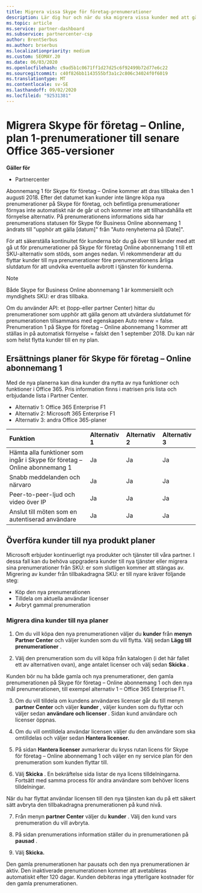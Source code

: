 ```yaml
---
title: Migrera vissa Skype för företag-prenumerationer
description: Lär dig hur och när du ska migrera vissa kunder med att gå ut prenumerationer på Skype för företag Online abonnemang 1 till nya Office 365-versioner.
ms.topic: article
ms.service: partner-dashboard
ms.subservice: partnercenter-csp
author: BrentSerbus
ms.author: brserbus
ms.localizationpriority: medium
ms.custom: SEOMAY.20
ms.date: 06/03/2020
ms.openlocfilehash: c9ad5b1c0671ff1d27d25c6f92499b72d77e6c22
ms.sourcegitcommit: c40f826bb1143555bf3a1c2c806c34024f0f6019
ms.translationtype: MT
ms.contentlocale: sv-SE
ms.lasthandoff: 09/02/2020
ms.locfileid: "92531381"
---
```

# <a name="migrate-skype-for-business-online-plan-1-subscriptions-to-newer-office-365-versions"></a>Migrera Skype för företag – Online, plan 1-prenumerationer till senare Office 365-versioner

**Gäller för**

- Partnercenter

Abonnemang 1 för Skype för företag – Online kommer att dras tillbaka den 1 augusti 2018. Efter det datumet kan kunder inte längre köpa nya prenumerationer på Skype för företag, och befintliga prenumerationer förnyas inte automatiskt när de går ut och kommer inte att tillhandahålla ett förnyelse alternativ. På prenumerationens informations sida har prenumerations statusen för Skype för Business Online abonnemang 1 ändrats till "upphör att gälla [datum]" från "Auto renyheterna på [Date]".  

För att säkerställa kontinuitet för kunderna bör du gå över till kunder med att gå ut för prenumerationer på Skype för företag Online abonnemang 1 till ett SKU-alternativ som stöds, som anges nedan. Vi rekommenderar att du flyttar kunder till nya prenumerationer före prenumerationens årliga slutdatum för att undvika eventuella avbrott i tjänsten för kunderna. 

>[!NOTE]
>Både Skype for Business Online abonnemang 1 är kommersiellt och myndighets SKU: er dras tillbaka.

Om du använder API: et (topp-eller partner Center) hittar du prenumerationer som upphör att gälla genom att utvärdera slutdatumet för prenumerationen tillsammans med egenskapen Auto renew = false. Prenumeration 1 på Skype för företag – Online abonnemang 1 kommer att ställas in på automatisk förnyelse = falskt den 1 september 2018. Du kan när som helst flytta kunder till en ny plan. 

## <a name="skype-for-business-online-plan-1-replacement-plans"></a>Ersättnings planer för Skype för företag – Online abonnemang 1

Med de nya planerna kan dina kunder dra nytta av nya funktioner och funktioner i Office 365. Pris information finns i matrisen pris lista och erbjudande lista i Partner Center. 

- Alternativ 1: Office 365 Enterprise F1
- Alternativ 2: Microsoft 365 Enterprise F1
- Alternativ 3: andra Office 365-planer

|**Funktion**    |**Alternativ 1**   |**Alternativ 2**   |**Alternativ 3**   |
|:-----------------|:-----------------|:-------------|:------------|
|Hämta alla funktioner som ingår i Skype för företag – Online abonnemang 1|Ja   |Ja   |Ja   |
|Snabb meddelanden och närvaro |Ja   |Ja   |Ja   |
|Peer-to-peer-ljud och video över IP|Ja   |Ja   |Ja   
|Anslut till möten som en autentiserad användare| Ja   |Ja   |Ja   |

## <a name="transition-customers-to-new-product-plans"></a>Överföra kunder till nya produkt planer

Microsoft erbjuder kontinuerligt nya produkter och tjänster till våra partner. I dessa fall kan du behöva uppgradera kunder till nya tjänster eller migrera sina prenumerationer från SKU: er som slutligen kommer att stängas av. Migrering av kunder från tillbakadragna SKU: er till nyare kräver följande steg:

- Köp den nya prenumerationen
- Tilldela om aktuella användar licenser
- Avbryt gammal prenumeration

### <a name="migrate-your-customers-to-new-plans"></a>Migrera dina kunder till nya planer

1. Om du vill köpa den nya prenumerationen väljer du **kunder** från **menyn Partner Center** och väljer kunden som du vill flytta. Välj sedan **Lägg till prenumerationer** .

2. Välj den prenumeration som du vill köpa från katalogen (i det här fallet ett av alternativen ovan), ange antalet licenser och välj sedan **Skicka** . 

Kunden bör nu ha både gamla och nya prenumerationer, den gamla prenumerationen på Skype för företag – Online abonnemang 1 och den nya mål prenumerationen, till exempel alternativ 1 – Office 365 Enterprise F1.

3. Om du vill tilldela om kundens användares licenser går du till menyn **partner Center** och väljer **kunder** , väljer kunden som du flyttar och väljer sedan **användare och licenser** . Sidan kund användare och licenser öppnas.

4. Om du vill omtilldela användar licensen väljer du den användare som ska omtilldelas och väljer sedan **Hantera licenser.**

5. På sidan **Hantera licenser** avmarkerar du kryss rutan licens för Skype för företag – Online abonnemang 1 och väljer en ny service plan för den prenumeration som kunden flyttar till.

6. Välj **Skicka** . En bekräftelse sida listar de nya licens tilldelningarna. Fortsätt med samma process för andra användare som behöver licens tilldelningar.

När du har flyttat användar licensen till den nya tjänsten kan du på ett säkert sätt avbryta den tillbakadragna prenumerationen på kund nivå.

7. Från menyn **partner Center** väljer du **kunder** . Välj den kund vars prenumeration du vill avbryta.

8. På sidan prenumerations information ställer du in prenumerationen på **pausad** .

9. Välj **Skicka.**

Den gamla prenumerationen har pausats och den nya prenumerationen är aktiv. Den inaktiverade prenumerationen kommer att avetableras automatiskt efter 120 dagar. Kunden debiteras inga ytterligare kostnader för den gamla prenumerationen.

